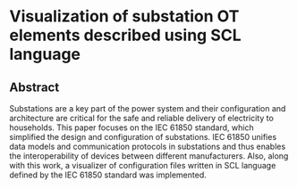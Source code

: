 # Visualization of substation OT elements described using SCL language
## Abstract
Substations are a key part of the power system and their configuration and architecture are critical for the safe and reliable delivery of electricity to households. This paper focuses on the IEC 61850 standard, which simplified the design and configuration of substations. IEC 61850 unifies data models and communication protocols in substations and thus enables the interoperability of devices between different manufacturers. Also, along with this work, a visualizer of configuration files written in SCL language defined by the IEC 61850 standard was implemented.
